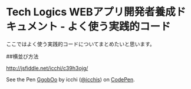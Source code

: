 # Tech Logics WEBアプリ開発者養成ドキュメント - よく使う実践的コード

ここではよく使う実践的コードについてまとめたいと思います。


##横並び方法

http://jsfiddle.net/icchi/c39h3ojg/
<p data-height="319" data-theme-id="0" data-slug-hash="GgobOo" data-default-tab="result" data-user="icchis" class='codepen'>See the Pen <a href='http://codepen.io/icchis/pen/GgobOo/'>GgobOo</a> by icchi (<a href='http://codepen.io/icchis'>@icchis</a>) on <a href='http://codepen.io'>CodePen</a>.</p>
<script async src="//assets.codepen.io/assets/embed/ei.js"></script>